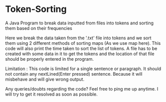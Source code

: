 # Token-Sorting
A Java Program to break data inputted from files into tokens and sorting them based on their frequencies 

Here we break the data taken from the '.txt' file into tokens and we sort them using 2 different methods of sorting maps (As we use map here).
This code will also print the time taken to sort the list of tokens.
A file has to be created with some data in it to get the tokens and the location of that file should be properly entered in the program.

Limitation : This code is limited for a single sentence or paragraph. It should not contain any nextLined(Enter pressed) sentence. Because it will misbehave and will give wrong output.

Any queries/doubts regarding the code?
Feel free to ping me up anytime. I will try to get it resolved as soon as possible.
